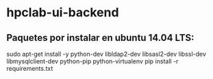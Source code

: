 # hpclab-ui-backend


## Paquetes por instalar en ubuntu 14.04 LTS:

 sudo apt-get install -y python-dev libldap2-dev libsasl2-dev libssl-dev libmysqlclient-dev python-pip python-virtualenv
 pip install -r requirements.txt
